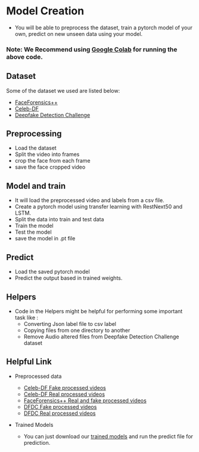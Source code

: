 # Model Creation
  - You will be able to preprocess the dataset, train a pytorch model of your own, predict on new unseen data using your model.
  

### Note: We Recommend using [Google Colab](https://colab.research.google.com/)  for running the above code.


 ## Dataset 
Some of the dataset we used are listed below:
  - [FaceForensics++](https://github.com/ondyari/FaceForensics)
  - [Celeb-DF](https://github.com/yuezunli/celeb-deepfakeforensics)
  - [Deepfake Detection Challenge](https://www.kaggle.com/c/deepfake-detection-challenge/data)
## Preprocessing
  - Load the dataset
  - Split the video into frames
  - crop the face from each frame
  - save the face cropped video
## Model and train
  - It will load the preprocessed video and labels from a csv file.
  - Create a pytorch model using transfer learning with RestNext50 and LSTM.
  - Split the data into train and test data
  - Train the model
  - Test the model
  - save the model in .pt file
 ## Predict 
  - Load the saved pytorch model
  - Predict the output based in trained weights.
  
## Helpers 
  - Code in the Helpers might be helpful for performing some important task  like :
    - Converting Json label file to csv label
    - Copying files from one directory to another
    - Remove Audio altered files from Deepfake Detection Challenge dataset
## Helpful Link
  - Preprocessed data
    - [Celeb-DF Fake processed videos](https://drive.google.com/drive/folders/1SxCb_Wr7N4Wsc-uvjUl0i-6PpwYmwN65?usp=sharing)
    - [Celeb-DF Real processed videos](https://drive.google.com/drive/folders/1g97v9JoD3pCKA2TxHe8ZLRe4buX2siCQ?usp=sharing)
    - [FaceForensics++ Real and fake processed videos](https://drive.google.com/drive/folders/1VIIWRLs6VBXRYKODgeOU7i6votLPPxT0?usp=sharing)
    - [DFDC Fake processed videos](https://drive.google.com/drive/folders/1yz3DBeFJvZ_QzWsyY7EwBNm7fx4MiOfF?usp=sharing)
    - [DFDC Real processed videos](https://drive.google.com/drive/folders/1wN3ZOd0WihthEeH__Lmj_ENhoXJN6U11?usp=sharing)

  - Trained Models
    - You can just download our [trained models](https://drive.google.com/drive/folders/1UX8jXUXyEjhLLZ38tcgOwGsZ6XFSLDJ-?usp=sharing) and run the predict file for prediction.
    
